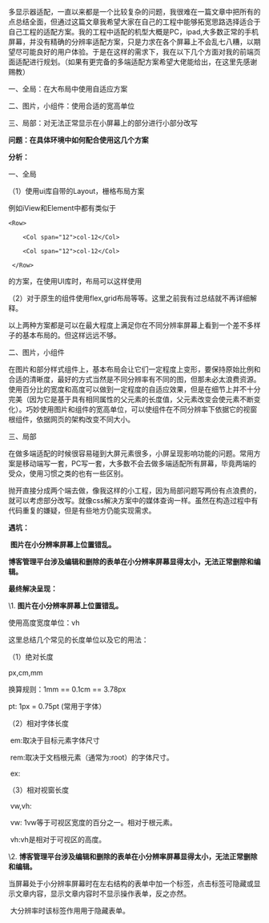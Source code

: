  多显示器适配，一直以来都是一个比较复杂的问题，我很难在一篇文章中把所有的点总结全面，但通过这篇文章我希望大家在自己的工程中能够拓宽思路选择适合于自己工程的适配方案。我的工程中适配的机型大概是PC，ipad,大多数正常的手机屏幕，并没有精确的分辨率适配方案，只是力求在各个屏幕上不会乱七八糟，以期望尽可能良好的用户体验。于是在这样的需求下，我在以下几个方面对我的前端页面适配进行规划。（如果有更完备的多端适配方案希望大佬能给出，在这里先感谢赐教）

一、全局：在大布局中使用自适应方案

二、图片，小组件：使用合适的宽高单位

三、局部：对无法正常显示在小屏幕上的部分进行小部分改写

**问题：在具体环境中如何配合使用这几个方案**

**分析：**

一、全局

（1）使用ui库自带的Layout，栅格布局方案

  例如iView和Element中都有类似于

```
<Row>

​    <Col span="12">col-12</Col>

​    <Col span="12">col-12</Col>

 </Row>
```

的方案，在使用UI库时，布局可以这样使用

（2）对于原生的组件使用flex,grid布局等等。这里之前我有过总结就不再详细解释。

以上两种方案都是可以在最大程度上满足你在不同分辨率屏幕上看到一个差不多样子的基本布局的。但这样远远不够。

二、图片，小组件

​      在图片和部分样式组件上，基本布局会让它们一定程度上变形，要保持原始比例和合适的清晰度，最好的方式当然是不同分辨率有不同的图，但那未必太浪费资源。使用百分比的宽度和高度可以做到一定程度的自适应效果，但是在细节上并不十分完美（因为它是基于具有相同属性的父元素的长度值，父元素改变会使元素不断变化）。巧妙使用图片和组件的宽高单位，可以使组件在不同分辨率下依据它的视窗根组件，依据网页的架构改变不同大小。

三、局部

​     在做多端适配的时候很容易碰到大屏元素很多，小屏呈现影响功能的问题。常用方案是移动端写一套，PC写一套，大多数不会去做多端适配所有屏幕，毕竟两端的受众，使用习惯之类的也有一些区别。

​    抛开直接分成两个端去做，像我这样的小工程，因为局部问题写两份有点浪费的，就可以考虑部分改写。就像css解决方案中的媒体查询一样。虽然在构造过程中有代码重复的嫌疑，但是有些地方仍能实现需求。

**遇坑：**

​     **图片在小分辨率屏幕上位置错乱。**

​     **博客管理平台涉及编辑和删除的表单在小分辨率屏幕显得太小，无法正常删除和编辑。**

**最终解决呈现：**

\1. **图片在小分辨率屏幕上位置错乱。**

使用高度宽度单位：vh

这里总结几个常见的长度单位以及它的用法：

（1）绝对长度

  px,cm,mm

  换算规则：1mm == 0.1cm == 3.78px    

  pt: 1px = 0.75pt (常用于字体）

（2）相对字体长度

​    em:取决于目标元素字体尺寸

​    rem:取决于文档根元素（通常为:root）的字体尺寸。

​    ex:

（3）相对视窗长度

​    vw,vh:

​    vw: 1vw等于可视区宽度的百分之一。相对于根元素。

​    vh:vh是相对于可视区的高度。

\2. **博客管理平台涉及编辑和删除的表单在小分辨率屏幕显得太小，无法正常删除和编辑。**

​    当屏幕处于小分辨率屏幕时在左右结构的表单中加一个标签，点击标签可隐藏或显示文章内容，显示文章内容时不显示操作表单，反之亦然。

​    大分辨率时该标签作用用于隐藏表单。